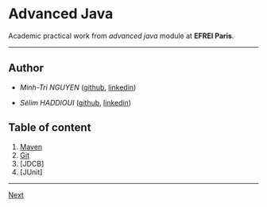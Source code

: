 # Advanced Java

Academic practical work from *advanced java* module at **EFREI Paris**.

---

## Author

- *Minh-Tri NGUYEN* ([github](https://github.com/Minh-Triii), [linkedin](https://fr.linkedin.com/in/minh-tri-nguyen-75abb020b))

- *Sélim HADDIOUI* ([github](https://github.com/selimhaddioui), [linkedin](https://fr.linkedin.com/in/selim-haddioui))

## Table of content

  1. [Maven](./TP1_Maven/readMe.md)  
  2. [Git](./TP2_Git/readMe.md)  
  3. [JDCB]  
  4. [JUnit]

---

[Next](./TP1_Maven/readMe.md)
